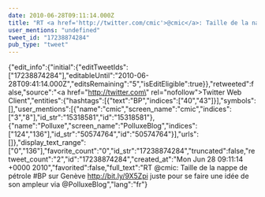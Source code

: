 ```yaml
---
date: 2010-06-28T09:11:14.000Z
title: "RT <a href='http://twitter.com/cmic'>@cmic</a>: Taille de la nappe de pétrole #BP sur Genève http://bit.ly/9X5Zpi juste pour se faire une idée de son ampleur via <a href='http://twitter.com/PolluxeBlog'>@PolluxeBlog</a>″"
user_mentions: "undefined"
tweet_id: "17238874284"
pub_type: "tweet"
---
```

{"edit_info":{"initial":{"editTweetIds":["17238874284"],"editableUntil":"2010-06-28T09:41:14.000Z","editsRemaining":"5","isEditEligible":true}},"retweeted":false,"source":"<a href=\"http://twitter.com\" rel=\"nofollow\">Twitter Web Client</a>","entities":{"hashtags":[{"text":"BP","indices":["40","43"]}],"symbols":[],"user_mentions":[{"name":"cmic","screen_name":"cmic","indices":["3","8"],"id_str":"15318581","id":"15318581"},{"name":"Polluxe","screen_name":"PolluxeBlog","indices":["124","136"],"id_str":"50574764","id":"50574764"}],"urls":[]},"display_text_range":["0","136"],"favorite_count":"0","id_str":"17238874284","truncated":false,"retweet_count":"2","id":"17238874284","created_at":"Mon Jun 28 09:11:14 +0000 2010","favorited":false,"full_text":"RT @cmic: Taille de la nappe de pétrole #BP sur Genève http://bit.ly/9X5Zpi juste pour se faire une idée de son ampleur via @PolluxeBlog","lang":"fr"}
